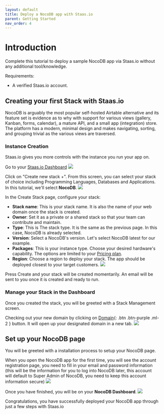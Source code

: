 ```yaml
---
layout: default
title: Deploy a NocoDB app with Staas.io
parent: Getting Started
nav_order: 4
---
```


# Introduction
Complete this tutorial to deploy a sample NocoDB app via Staas.io without any additional tool/knowledge.

Requirements:
- A verified Staas.io account.

## Creating your first Stack with Staas.io

NocoDB is arguably the most popular self-hosted Airtable alternative and its feature set is evidence as to why with support for various views (gallery, Kanban, forms, calendar), a mature API, and a small app (integration) store. The platform has a modern, minimal design and makes navigating, sorting, and grouping trivial as the various views are traversed.

### Instance Creation
Staas.io gives you more controls with the instance you run your app on.

Go to your [Staas.io Dashboard](https://www.staas.io/dashboard?utm_source=docs)
![](../../assets/images/getting-started/staas-dashboard.png)

Click on "Create new stack +".
From this screen, you can select your stack of choice including Programming Languages, Databases and Applications. In this tutorial, we'll select **NocoDB**.
![](../../assets/images/getting-started/nocodb-create-stack.png)

In the Create Stack page, configure your stack:
- **Stack name**: This is your stack name. It is also the name of your web domain once the stack is created.
- **Owner**: Set it as a private or a shared stack so that your team can contribute and maintain.
- **Type**: This is The stack type. It is the same as the previous page. In this case, NocoDB is already selected.
- **Version**: Select a NocoDB's version. Let's select NocoDB latest for our example.
- **Packages**: This is your instance type. Choose your desired hardware's capability. The options are limited to your [Pricing plan](https://www.staas.io/#pricing).
- **Region**: Choose a region to deploy your stack. The app should be deployed closest to your target customers.
![](../../assets/images/getting-started/nocodb-create-nocodb-screen.png)

Press Create and your stack will be created momentarily. An email will be sent to you once it is created and ready to run.

### Manage your Stack in the Dashboard
Once you created the stack, you will be greeted with a Stack Management screen.

Checking out your new domain by clicking on [Domain](){: .btn .btn-purple .ml-2 } button. It will open up your designated domain in a new tab.
![](../../assets/images/getting-started/nocodb-stack-dashboard.png)

## Set up your NocoDB page
You will be greeted with a installation process to setup your NocoDB page.

When you open the NocoDB app for the first time, you will see the account registration page, you need to fill in your email and password information (this will be the information for you to log into NocoDB later, this account will default to Super Admin of NocoDB, you need to keep this account information secure)
![](../../assets/images/getting-started/nocodb-signup.png)

Once you have finished, you will be on your **NocoDB Dashboard**.
![](../../assets/images/getting-started/nocodb-dashboard.png)

Congratulations, you have successfully deployed your NocoDB app through just a few steps with Staas.io

